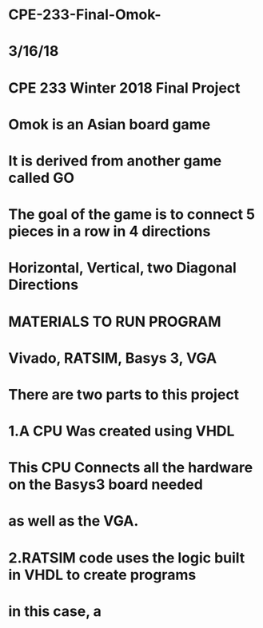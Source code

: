 # CPE-233-Final-Omok-
# 3/16/18
# CPE 233 Winter 2018 Final Project

# Omok is an Asian board game
# It is derived from another game called GO

# The goal of the game is to connect 5 pieces in a row in 4 directions
# Horizontal, Vertical, two Diagonal Directions

# MATERIALS TO RUN PROGRAM
# Vivado, RATSIM, Basys 3, VGA

# There are two parts to this project

# 1.A CPU Was created using VHDL
#   This CPU Connects all the hardware on the Basys3 board needed
#   as well as the VGA.

# 2.RATSIM code uses the logic built in VHDL to create programs
#   in this case, a
